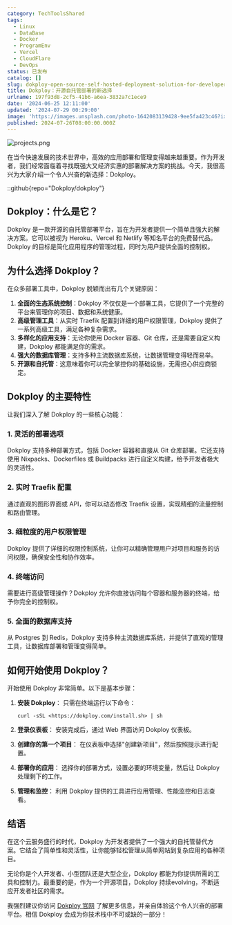 ```yaml
---
category: TechToolsShared
tags:
  - Linux
  - DataBase
  - Docker
  - ProgramEnv
  - Vercel
  - CloudFlare
  - DevOps
status: 已发布
catalog: []
slug: dokploy-open-source-self-hosted-deployment-solution-for-developers
title: Dokploy：开源自托管部署的新选择
urlname: 197f93d8-2cf5-41b6-a6ea-3832a7c1ece9
date: '2024-06-25 12:11:00'
updated: '2024-07-29 00:29:00'
image: 'https://images.unsplash.com/photo-1642083139428-9ee5fa423c46?ixlib=rb-4.0.3&q=85&fm=jpg&crop=entropy&cs=srgb'
published: 2024-07-26T08:00:00.000Z
---
```


![projects.png](https://prod-files-secure.s3.us-west-2.amazonaws.com/5d24fe63-e567-4804-86f9-9fdc62e13082/adfdc1fe-2109-46ac-9ad4-f50e8631f20c/projects.png?X-Amz-Algorithm=AWS4-HMAC-SHA256&X-Amz-Content-Sha256=UNSIGNED-PAYLOAD&X-Amz-Credential=ASIAZI2LB4664YVUTGEO%2F20250222%2Fus-west-2%2Fs3%2Faws4_request&X-Amz-Date=20250222T213208Z&X-Amz-Expires=3600&X-Amz-Security-Token=IQoJb3JpZ2luX2VjEMn%2F%2F%2F%2F%2F%2F%2F%2F%2F%2FwEaCXVzLXdlc3QtMiJHMEUCIQDhP5ugOq0U6ZCupy1dz0lkE8hqr3J88HB8pBEKBTJ8SgIgPBVlrJQSSUGT%2Fe3BpE98h5neQuiWoDgFrFLRGSEDT14qiAQI8v%2F%2F%2F%2F%2F%2F%2F%2F%2F%2FARAAGgw2Mzc0MjMxODM4MDUiDArL34TuSzTR2curcSrcAyKHy0dHS8Je6mDmGJAOYCTJnbvEOAy%2Bi0%2F0V91MVG%2BdIv%2FeyxYo396bboQOcAJ2j4yay23P6oPKR%2BHGVzlfB2XiB%2BQxOG1jmgtFZDXJ5Csr77liH0KsaYlV5ldsVTyug0Ac4z7YTivF%2BIUqnjYuqeIXAiDQ5%2BJdsOwsZTIfanc7sr66jRvaDh54DtgSG1ehYaZSvOKsO1kmC5g%2FWpbW2MKLdBXdP4hxnOc8J2x%2FZrjhQLQK5K4yVzc%2FURZ30jAM6E7J037h81%2FFT6A8llLWRthV5%2BS2%2B9sGBfZj2M7d4rdJ64P4u8CxU4Dc6N%2BDuxQKvQ%2FDNhfyjN8HIIsSI0XjIr4j7IiLQ%2BADfAF%2B45WSCpmTCRJG%2B0Skr1bS3wjt9GwcPi09nQD9sIhpsY4nq5bAIuMueYBPx%2B4ddbCOGAVcX6PLwZpvb%2BpRJlKjBL7hPKs1KvYbGK%2F0cZ2uaypD5IWlY4svqGHW4OHWDC1PsG0ftqhIHHXheIdTEtozEMZGaqItZuSgbdqKaLojpHqH2m3xaOUvbvzzS5n5xbBVzcerk%2FMLGnh903KDxZ7bnU3Vpl3%2BICsAmjiCaVbnoV234NRN4gPCRfZg7keGEkpXbUUsinVNcW8zUdvJHt0bpM8HMKeJ6L0GOqUBAF2AYKBP9JYxWtlxr2HZ2px1nHxzm8XPZEIkdMB1WnjrbpKh0BgE8cMi1sDMMTtc2zCBvUVU6xk%2BXHs5c0IwEzRSn2f8PqrOoRAbFS6YgjvRUIXiqUW8HfrXNInTxI7%2BYA0auZj%2BNWb44%2FbOALD3UyEibqpLsVF%2FmzSql%2FbZ3dnjGPcdTcW4hjHsNvyfsQ4y3ebfwurTcz5c81phehUrPNu6BePT&X-Amz-Signature=2a3ca64f0bb8b4b05f7a29a7a82ea77e2df0b17fef94ab1ec2728f5dd7ed12ef&X-Amz-SignedHeaders=host&x-id=GetObject)


在当今快速发展的技术世界中，高效的应用部署和管理变得越来越重要。作为开发者，我们经常面临着寻找既强大又经济实惠的部署解决方案的挑战。今天，我很高兴为大家介绍一个令人兴奋的新选择：Dokploy。


::github{repo="Dokploy/dokploy"}


## Dokploy：什么是它？


Dokploy 是一款开源的自托管部署平台，旨在为开发者提供一个简单且强大的解决方案。它可以被视为 Heroku、Vercel 和 Netlify 等知名平台的免费替代品。Dokploy 的目标是简化应用程序的管理过程，同时为用户提供全面的控制权。


## 为什么选择 Dokploy？


在众多部署工具中，Dokploy 脱颖而出有几个关键原因：

1. **全面的生态系统控制**：Dokploy 不仅仅是一个部署工具，它提供了一个完整的平台来管理你的项目、数据和系统健康。
2. **高级管理工具**：从实时 Traefik 配置到详细的用户权限管理，Dokploy 提供了一系列高级工具，满足各种复杂需求。
3. **多样化的应用支持**：无论你使用 Docker 容器、Git 仓库，还是需要自定义构建，Dokploy 都能满足你的需求。
4. **强大的数据库管理**：支持多种主流数据库系统，让数据管理变得轻而易举。
5. **开源和自托管**：这意味着你可以完全掌控你的基础设施，无需担心供应商锁定。

## Dokploy 的主要特性


让我们深入了解 Dokploy 的一些核心功能：


### 1. 灵活的部署选项


Dokploy 支持多种部署方式，包括 Docker 容器和直接从 Git 仓库部署。它还支持使用 Nixpacks、Dockerfiles 或 Buildpacks 进行自定义构建，给予开发者极大的灵活性。


### 2. 实时 Traefik 配置


通过直观的图形界面或 API，你可以动态修改 Traefik 设置，实现精细的流量控制和路由管理。


### 3. 细粒度的用户权限管理


Dokploy 提供了详细的权限控制系统，让你可以精确管理用户对项目和服务的访问权限，确保安全性和协作效率。


### 4. 终端访问


需要进行高级管理操作？Dokploy 允许你直接访问每个容器和服务器的终端，给予你完全的控制权。


### 5. 全面的数据库支持


从 Postgres 到 Redis，Dokploy 支持多种主流数据库系统，并提供了直观的管理工具，让数据库部署和管理变得简单。


## 如何开始使用 Dokploy？


开始使用 Dokploy 非常简单。以下是基本步骤：

1. **安装 Dokploy**：
只需在终端运行以下命令：

	```plain text
	curl -sSL <https://dokploy.com/install.sh> | sh
	```

2. **登录仪表板**：
安装完成后，通过 Web 界面访问 Dokploy 仪表板。
3. **创建你的第一个项目**：
在仪表板中选择"创建新项目"，然后按照提示进行配置。
4. **部署你的应用**：
选择你的部署方式，设置必要的环境变量，然后让 Dokploy 处理剩下的工作。
5. **管理和监控**：
利用 Dokploy 提供的工具进行应用管理、性能监控和日志查看。

## 结语


在这个云服务盛行的时代，Dokploy 为开发者提供了一个强大的自托管替代方案。它结合了简单性和灵活性，让你能够轻松管理从简单网站到复杂应用的各种项目。


无论你是个人开发者、小型团队还是大型企业，Dokploy 都能为你提供所需的工具和控制力。最重要的是，作为一个开源项目，Dokploy 持续evolving，不断适应开发者社区的需求。


我强烈建议你访问 [Dokploy 官网](https://dokploy.com/) 了解更多信息，并亲自体验这个令人兴奋的部署平台。相信 Dokploy 会成为你技术栈中不可或缺的一部分！

